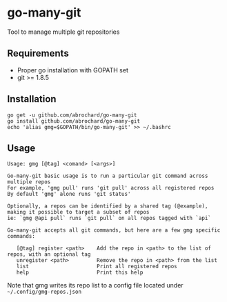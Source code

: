 # go-many-git
Tool to manage multiple git repositories

## Requirements
- Proper go installation with GOPATH set
- git >= 1.8.5

## Installation
```
go get -u github.com/abrochard/go-many-git
go install github.com/abrochard/go-many-git
echo 'alias gmg=$GOPATH/bin/go-many-git' >> ~/.bashrc
```

## Usage
```
Usage: gmg [@tag] <comand> [<args>]

Go-many-git basic usage is to run a particular git command across multiple repos
For example, 'gmg pull' runs 'git pull' across all registered repos
By default 'gmg' alone runs 'git status'

Optionally, a repos can be identified by a shared tag (@example), making it possible to target a subset of repos
ie: `gmg @api pull` runs `git pull` on all repos tagged with `api`

Go-many-git accepts all git commands, but here are a few gmg specific commands:

   [@tag] register <path>    Add the repo in <path> to the list of repos, with an optional tag
   unregister <path>         Remove the repo in <path> from the list
   list                      Print all registered repos
   help                      Print this help
```
Note that gmg writes its repo list to a config file located under `~/.config/gmg-repos.json`
